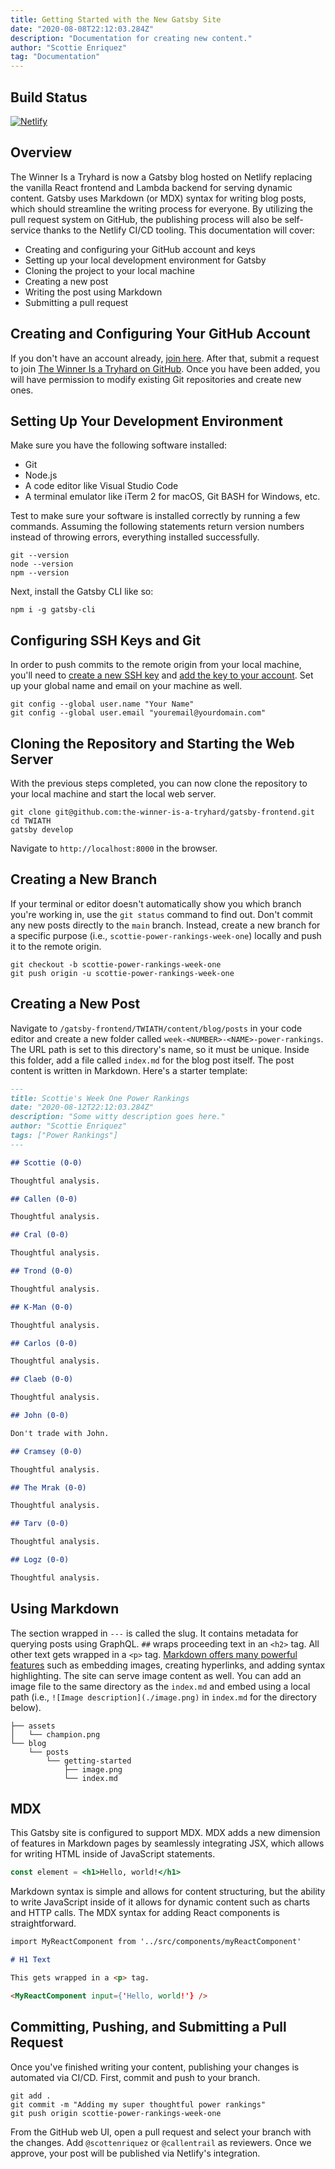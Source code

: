 ```yaml
---
title: Getting Started with the New Gatsby Site
date: "2020-08-08T22:12:03.284Z"
description: "Documentation for creating new content."
author: "Scottie Enriquez"
tag: "Documentation"
---
```


## Build Status

[![Netlify](https://api.netlify.com/api/v1/badges/c3f97884-6b75-4f7c-bab0-7687b0a5ddba/deploy-status)](https://app.netlify.com/sites/loving-bell-d3f55f/deploys)

## Overview

The Winner Is a Tryhard is now a Gatsby blog hosted on Netlify replacing the vanilla React frontend and Lambda backend for serving dynamic content. Gatsby uses Markdown (or MDX) syntax for writing blog posts, which should streamline the writing process for everyone. By utilizing the pull request system on GitHub, the publishing process will also be self-service thanks to the Netlify CI/CD tooling. This documentation will cover:

- Creating and configuring your GitHub account and keys
- Setting up your local development environment for Gatsby
- Cloning the project to your local machine
- Creating a new post
- Writing the post using Markdown
- Submitting a pull request

## Creating and Configuring Your GitHub Account

If you don't have an account already, [join here](https://github.com/join). After that, submit a request to join [The Winner Is a Tryhard on GitHub](https://github.com/the-winner-is-a-tryhard). Once you have been added, you will have permission to modify existing Git repositories and create new ones.

## Setting Up Your Development Environment

Make sure you have the following software installed:

- Git
- Node.js
- A code editor like Visual Studio Code
- A terminal emulator like iTerm 2 for macOS, Git BASH for Windows, etc.

Test to make sure your software is installed correctly by running a few commands. Assuming the following statements return version numbers instead of throwing errors, everything installed successfully.

```shell
git --version
node --version
npm --version
```

Next, install the Gatsby CLI like so:

```shell
npm i -g gatsby-cli
```

## Configuring SSH Keys and Git

In order to push commits to the remote origin from your local machine, you'll need to [create a new SSH key](https://docs.github.com/en/github/authenticating-to-github/generating-a-new-ssh-key-and-adding-it-to-the-ssh-agent) and [add the key to your account](https://docs.github.com/en/github/authenticating-to-github/adding-a-new-ssh-key-to-your-github-account). Set up your global name and email on your machine as well.

```shell
git config --global user.name "Your Name"
git config --global user.email "youremail@yourdomain.com"
```

## Cloning the Repository and Starting the Web Server

With the previous steps completed, you can now clone the repository to your local machine and start the local web server.

```shell
git clone git@github.com:the-winner-is-a-tryhard/gatsby-frontend.git
cd TWIATH
gatsby develop
```

Navigate to `http://localhost:8000` in the browser.

## Creating a New Branch

If your terminal or editor doesn't automatically show you which branch you're working in, use the `git status` command to find out. Don't commit any new posts directly to the `main` branch. Instead, create a new branch for a specific purpose (i.e., `scottie-power-rankings-week-one`) locally and push it to the remote origin.

```shell
git checkout -b scottie-power-rankings-week-one
git push origin -u scottie-power-rankings-week-one
```

## Creating a New Post

Navigate to `/gatsby-frontend/TWIATH/content/blog/posts` in your code editor and create a new folder called `week-<NUMBER>-<NAME>-power-rankings`. The URL path is set to this directory's name, so it must be unique. Inside this folder, add a file called `index.md` for the blog post itself. The post content is written in Markdown. Here's a starter template:

```markdown
---
title: Scottie's Week One Power Rankings
date: "2020-08-12T22:12:03.284Z"
description: "Some witty description goes here."
author: "Scottie Enriquez"
tags: ["Power Rankings"]
---

## Scottie (0-0)

Thoughtful analysis.

## Callen (0-0)

Thoughtful analysis.

## Cral (0-0)

Thoughtful analysis.

## Trond (0-0)

Thoughtful analysis.

## K-Man (0-0)

Thoughtful analysis.

## Carlos (0-0)

Thoughtful analysis.

## Claeb (0-0)

Thoughtful analysis.

## John (0-0)

Don't trade with John.

## Cramsey (0-0)

Thoughtful analysis.

## The Mrak (0-0)

Thoughtful analysis.

## Tarv (0-0)

Thoughtful analysis.

## Logz (0-0)

Thoughtful analysis.
```

## Using Markdown

The section wrapped in `---` is called the slug. It contains metadata for querying posts using GraphQL. `##` wraps proceeding text in an `<h2>` tag. All other text gets wrapped in a `<p>` tag. [Markdown offers many powerful features](https://github.com/adam-p/markdown-here/wiki/Markdown-Cheatsheet) such as embedding images, creating hyperlinks, and adding syntax highlighting. The site can serve image content as well. You can add an image file to the same directory as the `index.md` and embed using a local path (i.e., `![Image description](./image.png)` in `index.md` for the directory below).

```
├── assets
│   └── champion.png
└── blog
    └── posts
        └── getting-started
            ├── image.png
            └── index.md
```

## MDX

This Gatsby site is configured to support MDX. MDX adds a new dimension of features in Markdown pages by seamlessly integrating JSX, which allows for writing HTML inside of JavaScript statements.

```jsx
const element = <h1>Hello, world!</h1>
```

Markdown syntax is simple and allows for content structuring, but the ability to write JavaScript inside of it allows for dynamic content such as charts and HTTP calls. The MDX syntax for adding React components is straightforward.

```markdown
import MyReactComponent from '../src/components/myReactComponent'

# H1 Text

This gets wrapped in a <p> tag.

<MyReactComponent input={'Hello, world!'} />
```

## Committing, Pushing, and Submitting a Pull Request

Once you've finished writing your content, publishing your changes is automated via CI/CD. First, commit and push to your branch.

```shell
git add .
git commit -m "Adding my super thoughtful power rankings"
git push origin scottie-power-rankings-week-one
```

From the GitHub web UI, open a pull request and select your branch with the changes. Add `@scottenriquez` or `@callentrail` as reviewers. Once we approve, your post will be published via Netlify's integration.
